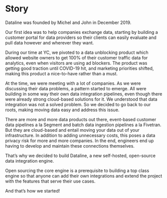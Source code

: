 # Story

Dataline was founded by Michel and John in December 2019. 

Our first idea was to help companies exchange data, starting by building a customer portal for data providers so their clients can easily evaluate and pull data however and wherever they want. 

During our time at YC, we pivoted to a data unblocking product which allowed website owners to get 100% of their customer traffic data for analytics, even when visitors are using ad blockers. The product was getting good traction until COVID-19 hit, and marketing priorities shifted, making this product a nice-to-have rather than a must. 

At the time, we were meeting with a lot of companies. As we were discussing their data problems, a pattern started to emerge. All were building in some way their own data integration pipelines, even though there were already strong cloud-based solutions for it. We understood that data integration was not a solved problem. So we decided to go back to our roots, making moving data easy and address this issue. 

There are more and more data products out there, event-based customer data pipelines a la Segment and batch data ingestion pipelines a la Fivetran. But they are cloud-based and entail moving your data out of your infrastructure. In addition to adding unnecessary costs, this poses a data privacy risk for more and more companies. In the end, engineers end up having to develop and maintain these connections themselves. 

That’s why we decided to build Dataline, a new self-hosted, open-source data integration engine. 

Open sourcing the core engine is a prerequisite to building a top class engine so that anyone can add their own integrations and extend the project with the features that serve their use cases. 

And that’s how we started!  


